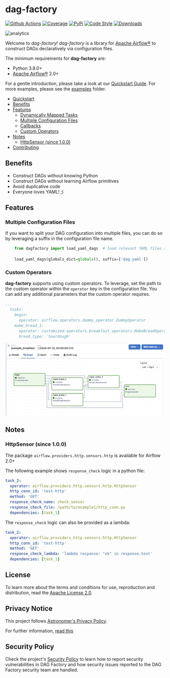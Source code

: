 # dag-factory

[![Github Actions](https://github.com/astronomer/dag-factory/actions/workflows/cicd.yaml/badge.svg?branch=main&event=push)](https://github.com/astronomer/dag-factory/actions?workflow=build)
[![Coverage](https://codecov.io/github/astronomer/dag-factory/coverage.svg?branch=master)](https://codecov.io/github/astronomer/dag-factory?branch=master)
[![PyPi](https://img.shields.io/pypi/v/dag-factory.svg)](https://pypi.org/project/dag-factory/)
[![Code Style](https://img.shields.io/badge/code%20style-black-000000.svg)](https://github.com/ambv/black)
[![Downloads](https://img.shields.io/pypi/dm/dag-factory.svg)](https://img.shields.io/pypi/dm/dag-factory)

<img alt=analytics referrerpolicy="no-referrer-when-downgrade" src="https://static.scarf.sh/a.png?x-pxid=2bb92a5b-beb3-48cc-a722-79dda1089eda" />

Welcome to *dag-factory*! *dag-factory* is a library for [Apache Airflow®](https://airflow.apache.org) to construct DAGs
declaratively via configuration files.

The minimum requirements for **dag-factory** are:

- Python 3.8.0+
- [Apache Airflow®](https://airflow.apache.org) 2.0+

For a gentle introduction, please take a look at our [Quickstart Guide](https://astronomer.github.io/dag-factory/latest/getting-started/quick-start-airflow-standalone/). For more examples, please see the
[examples](/examples) folder.

- [Quickstart](https://astronomer.github.io/dag-factory/latest/getting-started/quick-start-astro-cli/)
- [Benefits](#benefits)
- [Features](#features)
  - [Dynamically Mapped Tasks](https://astronomer.github.io/dag-factory/latest/features/dynamic_tasks/)
  - [Multiple Configuration Files](#multiple-configuration-files)
  - [Callbacks](#callbacks)
  - [Custom Operators](#custom-operators)
- [Notes](#notes)
  - [HttpSensor (since 1.0.0)](#httpsensor-since-100)
- [Contributing](https://astronomer.github.io/dag-factory/latest/contributing/howto/)

## Benefits

- Construct DAGs without knowing Python
- Construct DAGs without learning Airflow primitives
- Avoid duplicative code
- Everyone loves YAML! ;)

## Features

### Multiple Configuration Files

If you want to split your DAG configuration into multiple files, you can do so by leveraging a suffix in the configuration file name.

```python
    from dagfactory import load_yaml_dags  # load relevant YAML files as airflow DAGs

    load_yaml_dags(globals_dict=globals(), suffix=['dag.yaml'])
```

### Custom Operators

**dag-factory** supports using custom operators. To leverage, set the path to the custom operator within the `operator` key in the configuration file. You can add any additional parameters that the custom operator requires.

```yaml
...
  tasks:
    begin:
      operator: airflow.operators.dummy_operator.DummyOperator
    make_bread_1:
      operator: customized.operators.breakfast_operators.MakeBreadOperator
      bread_type: 'Sourdough'
```

![custom_operators.png](img/custom_operators.png)


## Notes

### HttpSensor (since 1.0.0)

The package `airflow.providers.http.sensors.http` is available for Airflow 2.0+

The following example shows `response_check` logic in a python file:

```yaml
task_2:
  operator: airflow.providers.http.sensors.http.HttpSensor
  http_conn_id: 'test-http'
  method: 'GET'
  response_check_name: check_sensor
  response_check_file: /path/to/example1/http_conn.py
  dependencies: [task_1]
```

The `response_check` logic can also be provided as a lambda:

```yaml
task_2:
  operator: airflow.providers.http.sensors.http.HttpSensor
  http_conn_id: 'test-http'
  method: 'GET'
  response_check_lambda: 'lambda response: "ok" in response.text'
  dependencies: [task_1]
```

## License

To learn more about the terms and conditions for use, reproduction and distribution, read the [Apache License 2.0](https://github.com/astronomer/dag-factory/blob/main/LICENSE).

## Privacy Notice

This project follows [Astronomer's Privacy Policy](https://www.astronomer.io/privacy/).

For further information, [read this](https://github.com/astronomer/dag-factory/blob/main/PRIVACY_NOTICE.md)

## Security Policy

Check the project's [Security Policy](https://github.com/astronomer/dag-factory/blob/main/SECURITY.md) to learn
how to report security vulnerabilities in DAG Factory and how security issues reported to the DAG Factory
security team are handled.
